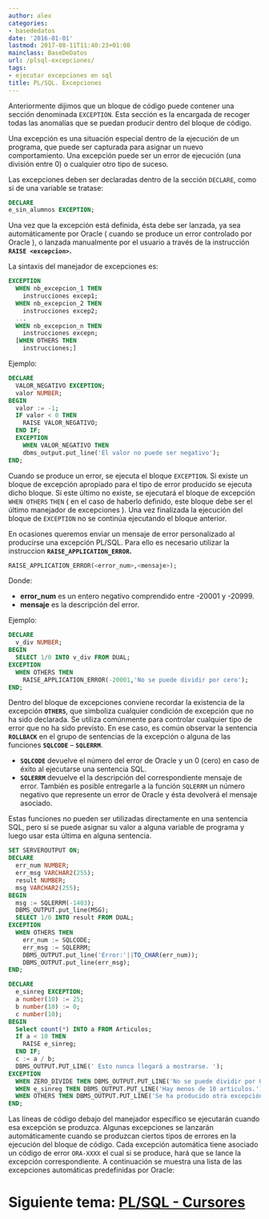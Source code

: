 ```yaml
---
author: alex
categories:
- basededatos
date: '2016-01-01'
lastmod: 2017-08-11T11:40:23+01:00
mainclass: BaseDeDatos
url: /plsql-excepciones/
tags:
- ejecutar excepciones en sql
title: PL/SQL. Excepciones
---
```


Anteriormente dijimos que un bloque de código puede contener una sección denominada `EXCEPTION`. Esta sección es la encargada de recoger todas las anomalías que se puedan producir dentro del bloque de código.

Una excepción es una situación especial dentro de la ejecución de un programa, que puede ser capturada para asignar un nuevo comportamiento. Una excepción puede ser un error de ejecución (una división entre 0) o cualquier otro tipo de suceso.

<!--more--><!--ad-->

Las excepciones deben ser declaradas dentro de la sección `DECLARE`, como si de una variable se tratase:

```sql
DECLARE
e_sin_alumnos EXCEPTION;
```

Una vez que la excepción está definida, ésta debe ser lanzada, ya sea automáticamente por Oracle ( cuando se produce un error controlado por Oracle ), o lanzada manualmente por el usuario a través de la instrucción **`RAISE <excepcion>`.**

La sintaxis del manejador de excepciones es:

```sql
EXCEPTION
  WHEN nb_excepcion_1 THEN
    instrucciones excep1;
  WHEN nb_excepcion_2 THEN
    instrucciones excep2;
  ...
  WHEN nb_excepcion_n THEN
    instrucciones excepn;
  [WHEN OTHERS THEN
    instrucciones;]
```

Ejemplo:

```sql
DECLARE
  VALOR_NEGATIVO EXCEPTION;
  valor NUMBER;
BEGIN
  valor := -1;
  IF valor < 0 THEN
    RAISE VALOR_NEGATIVO;
  END IF;
  EXCEPTION
    WHEN VALOR_NEGATIVO THEN
    dbms_output.put_line('El valor no puede ser negativo');
END;
```

Cuando se produce un error, se ejecuta el bloque `EXCEPTION`. Si existe un bloque de excepción apropiado para el tipo de error producido se ejecuta dicho bloque. Si este último no existe, se ejecutará el bloque de excepción `WHEN OTHERS` `THEN` ( en el caso de haberlo definido, este bloque debe ser el último manejador de excepciones ). Una vez finalizada la ejecución del bloque de `EXCEPTION` no se continúa ejecutando el bloque anterior.

En ocasiones queremos enviar un mensaje de error personalizado al producirse una excepción PL/SQL. Para ello es necesario utilizar la instruccion **`RAISE_APPLICATION_ERROR`.**

```sql
RAISE_APPLICATION_ERROR(<error_num>,<mensaje>);
```

Donde:

- **error_num** es un entero negativo comprendido entre -20001 y -20999.
- **mensaje** es la descripción del error.

Ejemplo:

```sql
DECLARE
  v_div NUMBER;
BEGIN
  SELECT 1/0 INTO v_div FROM DUAL;
EXCEPTION
  WHEN OTHERS THEN
    RAISE_APPLICATION_ERROR(-20001,'No se puede dividir por cero');
END;
```

Dentro del bloque de excepciones conviene recordar la existencia de la excepción **`OTHERS`**, que simboliza cualquier condición de excepción que no ha sido declarada. Se utiliza comúnmente para controlar cualquier tipo de error que no ha sido previsto. En ese caso, es común observar la sentencia **`ROLLBACK`** en el grupo de sentencias de la excepción o alguna de las funciones **`SQLCODE`** – **`SQLERRM`**.

- **`SQLCODE`** devuelve el número del error de Oracle y un 0 (cero) en caso de éxito al ejecutarse una sentencia SQL.
- **`SQLERRM`** devuelve el la descripción del correspondiente mensaje de error. También es posible entregarle a la función `SQLERRM` un número negativo que represente un error de Oracle y ésta devolverá el mensaje asociado.

Estas funciones no pueden ser utilizadas directamente en una sentencia SQL, pero sí se puede asignar su valor a alguna variable de programa y luego usar esta última en alguna sentencia.

```sql
SET SERVEROUTPUT ON;
DECLARE
  err_num NUMBER;
  err_msg VARCHAR2(255);
  result NUMBER;
  msg VARCHAR2(255);
BEGIN
  msg := SQLERRM(-1403);
  DBMS_OUTPUT.put_line(MSG);
  SELECT 1/0 INTO result FROM DUAL;
EXCEPTION
  WHEN OTHERS THEN
    err_num := SQLCODE;
    err_msg := SQLERRM;
    DBMS_OUTPUT.put_line('Error:'||TO_CHAR(err_num));
    DBMS_OUTPUT.put_line(err_msg);
END;
```

```sql
DECLARE
  e_sinreg EXCEPTION;
  a number(10) := 25;
  b number(10) := 0;
  c number(10);
BEGIN
  Select count(*) INTO a FROM Articulos;
  If a < 10 THEN
    RAISE e_sinreg;
  END IF;
  c := a / b;
  DBMS_OUTPUT.PUT_LINE(' Esto nunca llegará a mostrarse. ');
EXCEPTION
  WHEN ZERO_DIVIDE THEN DBMS_OUTPUT.PUT_LINE('No se puede dividir por 0');
  WHEN e_sinreg THEN DBMS_OUTPUT.PUT_LINE('Hay menos de 10 articulos.');
  WHEN OTHERS THEN DBMS_OUTPUT.PUT_LINE('Se ha producido otra excepción.');
END;
```

Las líneas de código debajo del manejador específico se ejecutarán cuando esa excepción se produzca. Algunas excepciones se lanzarán automáticamente cuando se produzcan ciertos tipos de errores en la ejecución del bloque de código. Cada excepción automática tiene asociado un código de error `ORA-XXXX` el cual si se produce, hará que se lance la excepción correspondiente.
A continuación se muestra una lista de las excepciones automáticas predefinidas por Oracle:

<figure>
    <amp-img sizes="(min-width: 294px) 294px, 100vw" on="tap:lightbox1" role="button" tabindex="0" layout="responsive"  height="262" width="294" alt="Tabla errores oracle" title="Tabla errores oracle" src="https://2.bp.blogspot.com/_IlK2pNFFgGM/TUWDM6WfCxI/AAAAAAAAATM/0b1NleX1IY4/s320/image.0WG9PV"></amp-img>
</figure>

# Siguiente tema: [PL/SQL - Cursores][1]


 [1]: https://elbauldelprogramador.com/plsql-cursores/
